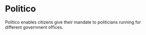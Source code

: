 # Politico
Politico enables citizens give their mandate to politicians running for different government offices.
